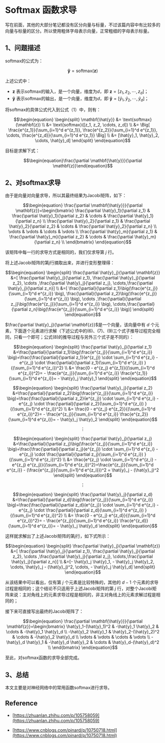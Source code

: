 # Softmax 函数求导

写在前面，其他的大部分笔记都没有区分向量与标量，不过该篇内容中有比较多的向量与标量的区分。所以使用粗体字母表示向量，正常粗细的字母表示标量。

## 1、问题描述

softmax的公式为：

$$\begin{equation}\mathbf{\hat{y}} = \text{softmax}(\mathbf{z})\end{equation}$$

上述公式中：

* $\mathbf{z}$ 表示softmax的输入，是一个向量，维度为$d$，即 $\mathbf{z}=[z_1, z_2, \cdots, z_d]$；
* $\mathbf{\hat{y}}$ 表示softmax的输出，是一个向量，维度为$d$，即 $\mathbf{\hat{y}}=[\hat{y}_1, \hat{y}_2, \cdots, \hat{y}_d]$；

将softmax的具体公式代入到公式（1）中，则有：

$$\begin{equation}
\begin{split}
\mathbf{\hat{y}} &= \text{softmax}(\mathbf{z}) \\
&= \text{softmax}([z_1, z_2, \cdots, z_d]) \\
&= \Big[ \frac{e^{z_1}}{\sum_{i=1}^d e^{z_1}}, \frac{e^{z_2}}{\sum_{i=1}^d e^{z_1}}, \cdots, \frac{e^{z_d}}{\sum_{i=1}^d e^{z_1}} \Big] \\
&= [\hat{y}_1, \hat{y}_2, \cdots, \hat{y}_d]
\end{split}
\end{equation}$$

目标是求解下式：

$$\begin{equation}\frac{\partial \mathbf{\hat{y}}}{\partial \mathbf{z}}\end{equation}$$

## 2、对softmax求导

由于是向量对向量求导，所以其最终结果为Jacobi矩阵，如下：

$$\begin{equation}
\frac{\partial \mathbf{\hat{y}}}{\partial \mathbf{z}}=\begin{bmatrix}
   \frac{\partial \hat{y}_1}{\partial z_1} & \frac{\partial \hat{y}_1}{\partial z_2} & \cdots & \frac{\partial \hat{y}_1}{\partial z_n} \\
   \frac{\partial \hat{y}_2}{\partial z_1} & \frac{\partial \hat{y}_2}{\partial z_2} & \cdots & \frac{\partial \hat{y}_2}{\partial z_n} \\
   \vdots & \vdots & \cdots & \vdots \\
   \frac{\partial \hat{y}_m}{\partial z_1} & \frac{\partial \hat{y}_m}{\partial z_2} & \cdots & \frac{\partial \hat{y}_m}{\partial z_n} \\
\end{bmatrix}
\end{equation}$$

该矩阵中每一行的求导方式是相同的，我们仅求导第 $j$ 行。

将上述Jacobi矩阵的第$j$行摘取出来，并进行变形整理得：

$$\begin{equation}
\begin{split}
\frac{\partial \hat{y}_j}{\partial \mathbf{z}}
&=[ \frac{\partial \hat{y}_j}{\partial z_1}, \frac{\partial \hat{y}_j}{\partial z_2}, \cdots ,\frac{\partial \hat{y}_j}{\partial z_j}, \cdots,\frac{\partial \hat{y}_j}{\partial z_n}] \\
&=[ \frac{\partial}{\partial z_1}\big(\frac{e^{z_j}}{\sum_{i=1}^d e^{z_i}} \big), \frac{\partial}{\partial z_2}\big(\frac{e^{z_j}}{\sum_{i=1}^d e^{z_i}} \big), \cdots ,\frac{\partial}{\partial z_j}\big(\frac{e^{z_j}}{\sum_{i=1}^d e^{z_i}} \big), \cdots,\frac{\partial}{\partial z_n}\big(\frac{e^{z_j}}{\sum_{i=1}^d e^{z_i}} \big)]
\end{split}
\end{equation}$$

$\frac{\partial \hat{y}_j}{\partial \mathbf{z}}$是一个向量，该向量中有 $d$ 个元素，下面逐个元素进行求解（下述公式中的(6)、(7)、(9)三个式子推导过程完全相同，只看一个即可；公式(8)的推导过程与另外三个式子是不同的）：

$$\begin{equation}
\begin{split}
\frac{\partial \hat{y}_j}{\partial z_1}
&=\frac{\partial}{\partial z_1}\big(\frac{e^{z_j}}{\sum_{i=1}^d e^{z_i}} \big)=\frac{\frac{\partial}{\partial z_1}(e^{z_j}) \cdot \sum_{i=1}^d e^{z_i} - e^{z_j} \cdot \frac{\partial}{\partial z_1}(\sum_{i=1}^d e^{z_i}) }{(\sum_{i=1}^d e^{z_i})^2} \\
&= \frac{0 - e^{z_j} e^{z_1}}{(\sum_{i=1}^d e^{z_i})^2}= - \frac{e^{z_j}}{\sum_{i=1}^d e^{z_i}} \frac{e^{z_1}}{\sum_{i=1}^d e^{z_i}}= - \hat{y}_j \hat{y}_1
\end{split}
\end{equation}$$

$$\begin{equation}
\begin{split}
\frac{\partial \hat{y}_j}{\partial z_2}
&=\frac{\partial}{\partial z_2}\big(\frac{e^{z_j}}{\sum_{i=1}^d e^{z_i}} \big)=\frac{\frac{\partial}{\partial z_2}(e^{z_j}) \cdot \sum_{i=1}^d e^{z_i} - e^{z_j} \cdot \frac{\partial}{\partial z_2}(\sum_{i=1}^d e^{z_i}) }{(\sum_{i=1}^d e^{z_i})^2} \\
&= \frac{0 - e^{z_j} e^{z_2}}{(\sum_{i=1}^d e^{z_i})^2}= - \frac{e^{z_j}}{\sum_{i=1}^d e^{z_i}} \frac{e^{z_2}}{\sum_{i=1}^d e^{z_i}}= - \hat{y}_j \hat{y}_2
\end{split}
\end{equation}$$

$$\vdots$$

$$\begin{equation}
\begin{split}
\frac{\partial \hat{y}_j}{\partial z_j}
&=\frac{\partial}{\partial z_j}\big(\frac{e^{z_j}}{\sum_{i=1}^d e^{z_i}} \big)=\frac{\frac{\partial}{\partial z_j}(e^{z_j}) \cdot \sum_{i=1}^d e^{z_i} - e^{z_j} \cdot \frac{\partial}{\partial z_j}(\sum_{i=1}^d e^{z_i}) }{(\sum_{i=1}^d e^{z_i})^2} \\
&= \frac{e^{z_j} \cdot \sum_{i=1}^d e^{z_i} - e^{z_j} e^{z_j}}{(\sum_{i=1}^d e^{z_i})^2}=\frac{e^{z_j}}{\sum_{i=1}^d e^{z_i}} - (\frac{e^{z_j}}{\sum_{i=1}^d e^{z_i}})^2 = \hat{y}_j - (\hat{y}_j)^2
\end{split}
\end{equation}$$

$$\vdots$$

$$\begin{equation}
\begin{split}
\frac{\partial \hat{y}_j}{\partial z_d}
&=\frac{\partial}{\partial z_d}\big(\frac{e^{z_j}}{\sum_{i=1}^d e^{z_i}} \big)=\frac{\frac{\partial}{\partial z_d}(e^{z_j}) \cdot \sum_{i=1}^d e^{z_i} - e^{z_j} \cdot \frac{\partial}{\partial z_d}(\sum_{i=1}^d e^{z_i}) }{(\sum_{i=1}^d e^{z_i})^2} \\
&= \frac{0 - e^{z_j} e^{z_d}}{(\sum_{i=1}^d e^{z_i})^2}= - \frac{e^{z_j}}{\sum_{i=1}^d e^{z_i}} \frac{e^{z_d}}{\sum_{i=1}^d e^{z_i}}= - \hat{y}_j \hat{y}_d
\end{split}
\end{equation}$$

这样就求解出了上述Jacobi矩阵的第$j$行，如下式所示：

$$\begin{equation}
\begin{split}
\frac{\partial \hat{y}_j}{\partial \mathbf{z}}
&=[ \frac{\partial \hat{y}_j}{\partial z_1}, \frac{\partial \hat{y}_j}{\partial z_2}, \cdots ,\frac{\partial \hat{y}_j}{\partial z_j}, \cdots,\frac{\partial \hat{y}_j}{\partial z_n}] \\
&=[- \hat{y}_j \hat{y}_1, - \hat{y}_j \hat{y}_2, \cdots, \hat{y}_j - (\hat{y}_j)^2, \cdots, - \hat{y}_j \hat{y}_d]
\end{split}
\end{equation}$$

从该结果中可以看出，仅有第 $j$ 个元素是比较特殊的，其他的 $d-1$ 个元素的求导过程是相同的；这个结论不只适用于上述Jacobi矩阵的第 $j$ 行，对整个Jacobi矩阵来说：主对角线上的元素求导过程是相同的，非主对角线上的元素求解过程是相同的；

接下来可直接写出最终的Jacobi矩阵了：

$$\begin{equation}
\frac{\partial \mathbf{\hat{y}}}{\partial \mathbf{z}}=\begin{bmatrix}
   \hat{y}_1-(\hat{y}_1)^2 & -\hat{y}_1 \hat{y}_2 & \cdots & -\hat{y}_1 \hat{y}_d \\
   -\hat{y}_2 \hat{y}_1 & \hat{y}_2-(\hat{y}_2)^2 & \cdots & -\hat{y}_2 \hat{y}_d \\
   \vdots & \vdots & \cdots & \vdots \\
   -\hat{y}_d \hat{y}_1 & -\hat{y}_d \hat{y}_2 & \cdots & \hat{y}_d-(\hat{y}_d)^2 \\
\end{bmatrix}
\end{equation}$$

至此，对softmax函数的求导全部完成。

## 3、总结

本文主要是对神经网络中的常用函数softmax进行求导。

## Reference

* [https://zhuanlan.zhihu.com/p/105758059](https://zhuanlan.zhihu.com/p/105758059)

* [https://www.cnblogs.com/pinard/p/10750718.html](https://www.cnblogs.com/pinard/p/10750718.html)

